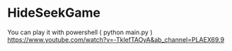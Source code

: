 # HideSeekGame


You can play it with powershell ( python main.py )
https://www.youtube.com/watch?v=-TklefTAOyA&ab_channel=PLAEX69.9

